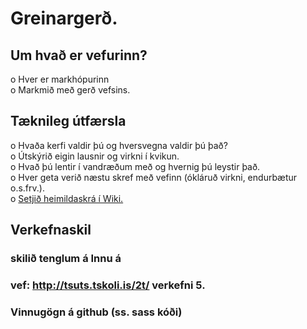 # Greinargerð.
## Um hvað er vefurinn?
  o Hver er markhópurinn<br>
  o Markmið með gerð vefsins.<br>
## Tæknileg útfærsla
  o Hvaða kerfi valdir þú og hversvegna valdir þú það?<br>
  o Útskýrið eigin lausnir og virkni í kvikun.<br>
  o Hvað þú lentir í vandræðum með og hvernig þú leystir það.<br>
  o Hver geta verið næstu skref með vefinn (ókláruð virkni, endurbætur o.s.frv.).<br>
  o <a href="https://github.com/VSH24/greinargerd-vsh2b/wiki"> Setjið heimildaskrá í Wiki.</a>
<br>
 ## Verkefnaskil 
 ### skilið tenglum á Innu á 
 ### vef: http://tsuts.tskoli.is/2t/ verkefni 5.
 ### Vinnugögn á github (ss. sass kóði)
 
